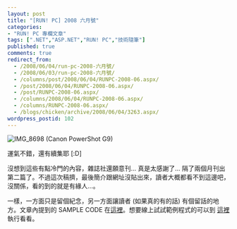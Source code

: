 ```yaml
---
layout: post
title: "[RUN! PC] 2008 六月號"
categories:
- "RUN! PC 專欄文章"
tags: [".NET","ASP.NET","RUN! PC","技術隨筆"]
published: true
comments: true
redirect_from:
  - /2008/06/04/run-pc-2008-六月號/
  - /2008/06/03/run-pc-2008-六月號/
  - /columns/post/2008/06/04/RUNPC-2008-06.aspx/
  - /post/2008/06/04/RUNPC-2008-06.aspx/
  - /post/RUNPC-2008-06.aspx/
  - /columns/2008/06/04/RUNPC-2008-06.aspx/
  - /columns/RUNPC-2008-06.aspx/
  - /blogs/chicken/archive/2008/06/04/3263.aspx/
wordpress_postid: 102
---
```


![IMG_8698 (Canon PowerShot G9)](/wp-content/be-files/WindowsLiveWriter/RUNPC2008_14A41/IMG_8698%20(Canon%20PowerShot%20G9)_1.jpg)

運氣不錯，還有續集耶 [:D]

沒想到這些有點冷門的內容，雜誌社還願意刊... 真是太感謝了... 隔了兩個月刊出第二篇了。不過這次稿擠，最後簡介跟網址沒貼出來，讀者大概都看不到這邊吧，沒關係，看的到的就是有緣人...。

一樣，一方面只是留個紀念，另一方面讓讀者 (如果真的有的話) 有個留話的地方。文章內提到的 SAMPLE CODE 在[這裡](http://demo.chicken-house.net/runpc/2008-04/2008-04.zip)。想要線上試試範例程式的可以到 [這裡](http://demo.chicken-house.net/runpc/2008-06/) 執行看看。

